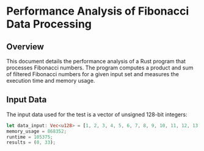 # Performance Analysis of Fibonacci Data Processing

## Overview

This document details the performance analysis of a Rust program that processes Fibonacci numbers. The program computes a product and sum of filtered Fibonacci numbers for a given input set and measures the execution time and memory usage.

## Input Data

The input data used for the test is a vector of unsigned 128-bit integers:

```rust
let data_input: Vec<u128> = [1, 2, 3, 4, 5, 6, 7, 8, 9, 10, 11, 12, 13, 14, 15, 16, 17, 18, 19];
memory_usage = 868352;
runtime = 105375;
results = (0, 33);
```
